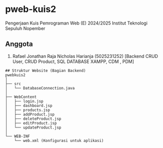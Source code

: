 # pweb-kuis2
Pengerjaan Kuis Pemrograman Web (E) 2024/2025 Institut Teknologi Sepuluh Nopember

## Anggota 
1. Rafael Jonathan Raja Nicholas Harianja (5025231252) [Backend CRUD User, CRUD Product, SQL DATABASE XAMPP, CDM , PDM]


```
## Struktur Website (Bagian Backend)
pwebkuis2
│
├── src
│   └── DatabaseConnection.java
│
├── WebContent
│   ├── login.jsp
│   ├── dashboard.jsp
│   ├── products.jsp
│   ├── addProduct.jsp
│   ├── deleteProduct.jsp
│   ├── editProduct.jsp
│   └── updateProduct.jsp
│
└── WEB-INF
    └── web.xml (Konfigurasi untuk aplikasi)
```
